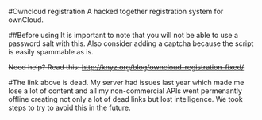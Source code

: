 #Owncloud registration
A hacked together registration system for ownCloud.

##Before using
It is important to note that you will not be able to use a password salt with this. Also consider adding a captcha because the script is easily spammable as is.

~~Need help? Read this: http://knyz.org/blog/owncloud-registration-fixed/~~

#The link above is dead.
My server had issues last year which made me lose a lot of content and all my non-commercial APIs went permenantly offline creating not only a lot of dead links but lost intelligence. We took steps to try to avoid this in the future.
